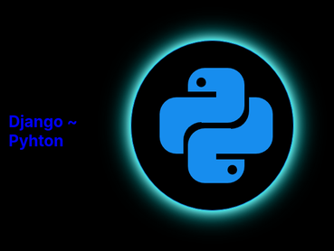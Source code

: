 # <p class="django">Django ~  Pyhton </p>
<h1 style="color: #0d7f3a">  </h1>

<div class="wraper">
	<div class='str'></div>
	<div class='top'></div>
	<div class='topright'></div>
	<div class='right'></div>
	<div class='left'></div>
	<div class='bottom'></div>
	<div class='bottomleft'></div>
	<div class='topleft'></div>
	<div class='bottomright'></div>
	<div class='leftcurvebox'></div>
	<div class='leftcurve'></div>
	<div class='leftcurve2'></div>
	<div class='rightcurvebox'></div>
	<div class='rightcurve'></div>
	<div class='rightcurve2'></div>
	<div class='circle1'></div>
	<div class='circle2'></div>
</div>
 

<style>
   body, html {
  background:black;
  margin: 0;
  height: 100%;
  width: 100%;
  -webkit-box-pack: center;
      -ms-flex-pack: center;
          justify-content: center;
  -webkit-box-align: center;
      -ms-flex-align: center;
          align-items: center;
  display: -webkit-box;
  display: -ms-flexbox;
  display: flex;
  background-size: 100%;
}

.wraper {
  height: 300px;
  width: 300px;
  background: transparent;
  border: 1px solid #178dee;
  border-radius: 100%;
  -webkit-box-shadow: 0px 0px 0px white,
 0px 0px 10px cyan,
 0px 0px 20px white,
 0px 0px 30px cyan,
 0px 0px 40px black,
 0px 0px 50px cyan,
 0px 0px 60px black;
          box-shadow: 0px 0px 0px white,
 0px 0px 10px cyan,
 0px 0px 20px white,
 0px 0px 30px cyan,
 0px 0px 40px black,
 0px 0px 50px cyan,
 0px 0px 60px black;
  -webkit-animation: ani 5s infinite;
          animation: ani 5s infinite;
}

@-webkit-keyframes ani {
  20% {
    border: 1px solid hotpink;
    -webkit-box-shadow: 0px 0px 0px white,
 0px 0px 10px hotpink,
 0px 0px 20px white,
 0px 0px 30px hotpink,
 0px 0px 40px black,
 0px 0px 50px hotpink,
 0px 0px 60px black;
            box-shadow: 0px 0px 0px white,
 0px 0px 10px hotpink,
 0px 0px 20px white,
 0px 0px 30px hotpink,
 0px 0px 40px black,
 0px 0px 50px hotpink,
 0px 0px 60px black;
  }
  40% {
    border: 1px solid #fabd21;
    -webkit-box-shadow: 0px 0px 0px white,
 0px 0px 10px #fabd21,
 0px 0px 20px white,
 0px 0px 30px #fabd21,
 0px 0px 40px black,
 0px 0px 50px #fabd21,
 0px 0px 60px black;
            box-shadow: 0px 0px 0px white,
 0px 0px 10px #fabd21,
 0px 0px 20px white,
 0px 0px 30px #fabd21,
 0px 0px 40px black,
 0px 0px 50px #fabd21,
 0px 0px 60px black;
  }
  60% {
    border: 1px solid red;
    -webkit-box-shadow: 0px 0px 0px white,
 0px 0px 10px red,
 0px 0px 20px white,
 0px 0px 30px red,
 0px 0px 40px white,
 0px 0px 50px red,
 0px 0px 60px black;
            box-shadow: 0px 0px 0px white,
 0px 0px 10px red,
 0px 0px 20px white,
 0px 0px 30px red,
 0px 0px 40px white,
 0px 0px 50px red,
 0px 0px 60px black;
  }
  80% {
    border: 1px solid #1bf013;
    -webkit-box-shadow: 0px 0px 0px white, 0px 0px 10px #1bf013, 0px 0px 20px white, 0px 0px 30px #1bf013, 0px 0px 40px black, 0px 0px 50px #1bf013, 0px 0px 60px black;
            box-shadow: 0px 0px 0px white, 0px 0px 10px #1bf013, 0px 0px 20px white, 0px 0px 30px #1bf013, 0px 0px 40px black, 0px 0px 50px #1bf013, 0px 0px 60px black;
  }
}

@keyframes ani {
  20% {
    border: 1px solid hotpink;
    -webkit-box-shadow: 0px 0px 0px white,
 0px 0px 10px hotpink,
 0px 0px 20px white,
 0px 0px 30px hotpink,
 0px 0px 40px black,
 0px 0px 50px hotpink,
 0px 0px 60px black;
            box-shadow: 0px 0px 0px white,
 0px 0px 10px hotpink,
 0px 0px 20px white,
 0px 0px 30px hotpink,
 0px 0px 40px black,
 0px 0px 50px hotpink,
 0px 0px 60px black;
  }
  40% {
    border: 1px solid #fabd21;
    -webkit-box-shadow: 0px 0px 0px white,
 0px 0px 10px #fabd21,
 0px 0px 20px white,
 0px 0px 30px #fabd21,
 0px 0px 40px black,
 0px 0px 50px #fabd21,
 0px 0px 60px black;
            box-shadow: 0px 0px 0px white,
 0px 0px 10px #fabd21,
 0px 0px 20px white,
 0px 0px 30px #fabd21,
 0px 0px 40px black,
 0px 0px 50px #fabd21,
 0px 0px 60px black;
  }
  60% {
    border: 1px solid red;
    -webkit-box-shadow: 0px 0px 0px white,
 0px 0px 10px red,
 0px 0px 20px white,
 0px 0px 30px red,
 0px 0px 40px white,
 0px 0px 50px red,
 0px 0px 60px black;
            box-shadow: 0px 0px 0px white,
 0px 0px 10px red,
 0px 0px 20px white,
 0px 0px 30px red,
 0px 0px 40px white,
 0px 0px 50px red,
 0px 0px 60px black;
  }
  80% {
    border: 1px solid #1bf013;
    -webkit-box-shadow: 0px 0px 0px white, 0px 0px 10px #1bf013, 0px 0px 20px white, 0px 0px 30px #1bf013, 0px 0px 40px black, 0px 0px 50px #1bf013, 0px 0px 60px black;
            box-shadow: 0px 0px 0px white, 0px 0px 10px #1bf013, 0px 0px 20px white, 0px 0px 30px #1bf013, 0px 0px 40px black, 0px 0px 50px #1bf013, 0px 0px 60px black;
  }
}

@-webkit-keyframes nani {
  20% {
    background: hotpink;
  }
  40% {
    background: #fabd21;
  }
  60% {
    background: rgb(253, 11, 11);
  }
  80% {
    background: #1bf013;
  }
}

@keyframes nani {
  20% {
    background: hotpink;
  }
  40% {
    background: #fabd21;
  }
  60% {
    background: rgb(253, 11, 11);
  }
  80% {
    background: #1bf013;
  }
}

.str {
  height: 100px;
  width: 100px;
  position: absolute;
  margin-top: 100px;
  margin-left: 100px;
  brdr: 1px white solid;
  -webkit-box-sizing: border-box;
          box-sizing: border-box;
}

.top {
  height: 42px;
  width: 100px;
  position: absolute;
  margin-left: 100px;
  margin-top: 48px;
  border-top-left-radius: 30px;
  border-top-right-radius: 30px;
  brdr: 1px white solid;
  -webkit-box-sizing: border-box;
          box-sizing: border-box;
  background: #178dee;
  -webkit-animation: nani 5s infinite;
          animation: nani 5s infinite;
}

.right {
  height: 100px;
  width: 42px;
  position: absolute;
  margin-left: 208px;
  margin-top: 100px;
  border-top-right-radius: 30px;
  border-bottom-right-radius: 30px;
  brdr: 1px white solid;
  -webkit-box-sizing: border-box;
          box-sizing: border-box;
  -webkit-animation: nani 5s infinite;
          animation: nani 5s infinite;
  background: #178dee;
}

.left {
  height: 100px;
  width: 42px;
  position: absolute;
  margin-left: 50px;
  margin-top: 100px;
  border-top-left-radius: 30px;
  border-bottom-left-radius: 30px;
  brdr: 1px white solid;
  -webkit-box-sizing: border-box;
          box-sizing: border-box;
  -webkit-animation: nani 5s infinite;
          animation: nani 5s infinite;
  background: #178dee;
}

.bottom {
  height: 42px;
  width: 100px;
  position: absolute;
  margin-left: 100px;
  margin-top: 210px;
  border-bottom-left-radius: 30px;
  border-bottom-right-radius: 30px;
  brdr: 1px white solid;
  -webkit-animation: nani 5s infinite;
          animation: nani 5s infinite;
  -webkit-box-sizing: border-box;
          box-sizing: border-box;
  background: #178dee;
}

.topright {
  height: 55px;
  width: 50px;
  position: absolute;
  margin-left: 150px;
  margin-top: 90px;
  border-bottom-right-radius: 30px;
  -webkit-box-sizing: border-box;
          box-sizing: border-box;
  background: #178dee;
  -webkit-animation: nani 5s infinite;
          animation: nani 5s infinite;
  brdr: 1px red solid;
  z-index: 3;
}

.bottomleft {
  height: 55px;
  width: 50px;
  position: absolute;
  margin-left: 100px;
  margin-top: 155px;
  border-top-left-radius: 30px;
  brdr: 1px red solid;
  -webkit-animation: nani 5s infinite;
          animation: nani 5s infinite;
  -webkit-box-sizing: border-box;
          box-sizing: border-box;
  background: #178dee;
  z-index: 3;
}

.topleft {
  height: 44.5px;
  width: 70px;
  position: absolute;
  margin-left: 90px;
  margin-top: 100px;
  brdr: 1px blue solid;
  -webkit-box-sizing: border-box;
          box-sizing: border-box;
  -webkit-animation: nani 5s infinite;
          animation: nani 5s infinite;
  background: #178dee;
}

.bottomright {
  height: 44.5px;
  width: 70px;
  position: absolute;
  margin-left: 145px;
  margin-top: 155px;
  brdr: 1px blue solid;
  -webkit-box-sizing: border-box;
          box-sizing: border-box;
  -webkit-animation: nani 5s infinite;
          animation: nani 5s infinite;
  background: #178dee;
}

.leftcurvebox {
  height: 32px;
  width: 32px;
  position: absolute;
  margin-left: 92px;
  margin-top: 144px;
  brdr: 1px green solid;
  -webkit-box-sizing: border-box;
          box-sizing: border-box;
  -webkit-animation: nani 5s infinite;
          animation: nani 5s infinite;
  background: #178dee;
}

.leftcurve {
  height: 32px;
  width: 32px;
  position: absolute;
  margin-left: 92px;
  margin-top: 144px;
  brdr: 1px green solid;
  border-top-left-radius: 100%;
  -webkit-box-sizing: border-box;
          box-sizing: border-box;
  background: black;
}

.rightcurvebox {
  height: 32px;
  width: 32px;
  position: absolute;
  margin-left: 176px;
  margin-top: 124px;
  brdr: 1px green solid;
  -webkit-animation: nani 5s infinite;
          animation: nani 5s infinite;
  background: #178dee;
  -webkit-box-sizing: border-box;
          box-sizing: border-box;
}

.rightcurve {
  height: 32px;
  width: 32px;
  position: absolute;
  margin-left: 176px;
  margin-top: 124px;
  brdr: 1px green solid;
  border-bottom-right-radius: 100%;
  -webkit-box-sizing: border-box;
          box-sizing: border-box;
  background: black;
}

.circle1 {
  height: 17px;
  width: 17px;
  background-color: black;
  border-radius: 100%;
  margin-top: 65px;
  margin-left: 115px;
  -webkit-box-sizing: border-box;
          box-sizing: border-box;
  position: absolute;
}

.circle2 {
  position: absolute;
  height: 17px;
  width: 17px;
  background-color: black;
  border-radius: 100%;
  margin-top: 220px;
  -webkit-box-sizing: border-box;
          box-sizing: border-box;
  margin-left: 170px;
  z-index: 2;
}

.django {
color: blue;
}

</style>

